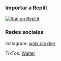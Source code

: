 ### Importar a Replit

[![Run on Repl.it](https://replit.com/badge/github/W4LX/ViewOnceWa)](https://replit.com/github/W4LX/ViewOnceWa)

### Redes sociales

Instagram: [walx.craxker](https://www.instagram.com/walx.craxker)

TikTok: [Walter](https://www.tiktok.com/@walx.craxker)
